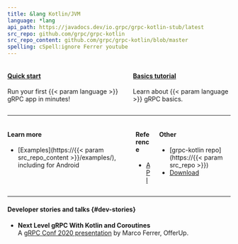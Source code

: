 ```yaml
---
title: &lang Kotlin/JVM
language: *lang
api_path: https://javadocs.dev/io.grpc/grpc-kotlin-stub/latest
src_repo: github.com/grpc/grpc-kotlin
src_repo_content: github.com/grpc/grpc-kotlin/blob/master
spelling: cSpell:ignore Ferrer youtube
---
```


<div class="columns c-deck-of-cards">
  <div class="column">
    <div class="card" href="#">
      <div class="card-content">
        <h4>
          <a class="" href="quickstart/">Quick start</a>
        </h4>
        <p>
          Run your first {{< param language >}} gRPC app in minutes!
        </p>
      </div>
    </div>
  </div>

  <div class="column">
    <div class="card">
      <div class="card-content">
        <h4>
          <a class="" href="basics/">Basics tutorial</a>
        </h4>
        <p>
          Learn about {{< param language >}} gRPC basics.
        </p>
      </div>
    </div>
  </div>
</div>

---

<div class="columns resource-list">
<div class="column">

#### Learn more

- [Examples](https://{{< param src_repo_content >}}/examples/),
  including for Android

</div><div class="column">

#### Reference

- [API](api/)

</div><div class="column">

#### Other

- [grpc-kotlin repo](https://{{< param src_repo >}})
- [Download](https://search.maven.org/search?q=g:io.grpc%20AND%20grpc-kotlin)
</div>
</div>

---

#### Developer stories and talks {#dev-stories}

- **Next Level gRPC With Kotlin and Coroutines**
  <a href="https://youtu.be/SfmdAA2kwWI"><i class="fab fa-youtube"></i></a>
  <a href="https://static.sched.com/hosted_files/grpcconf20/e6/grpc-session.pdf"><i class="far fa-file"></i></a><br>
  A [gRPC Conf 2020 presentation](https://sched.co/cRfc)
  by Marco Ferrer, OfferUp.
